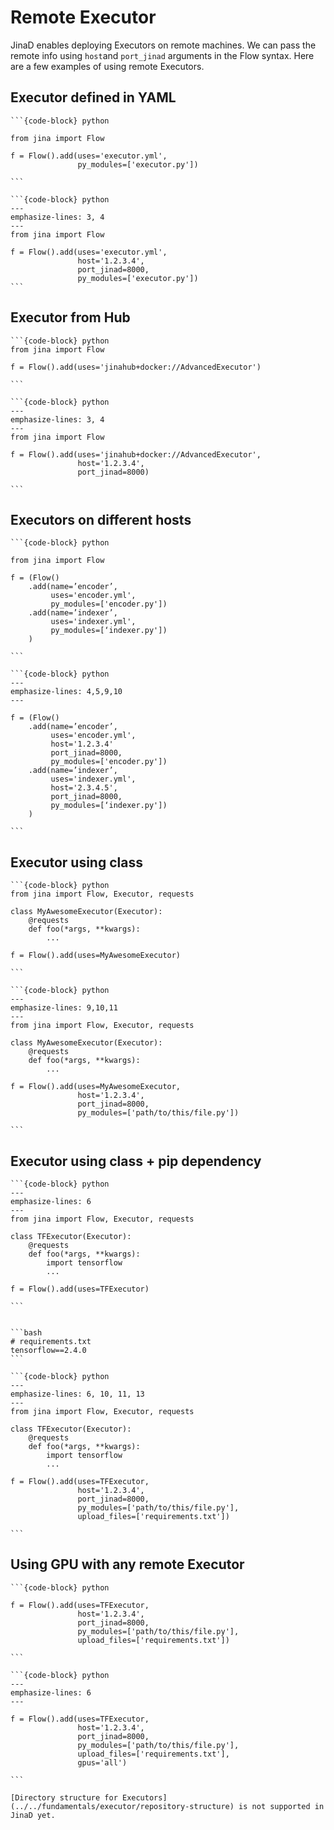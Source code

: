 # Remote Executor

JinaD enables deploying Executors on remote machines. We can pass the remote info using `host`and `port_jinad` arguments in the Flow syntax. Here are a few examples of using remote Executors.

## Executor defined in YAML

````{tab} Local
```{code-block} python

from jina import Flow

f = Flow().add(uses='executor.yml',
               py_modules=['executor.py'])

```
````

````{tab} Remote
```{code-block} python
---
emphasize-lines: 3, 4
---
from jina import Flow

f = Flow().add(uses='executor.yml',
               host='1.2.3.4',
               port_jinad=8000,
               py_modules=['executor.py'])
```
````

## Executor from Hub

````{tab} Local
```{code-block} python
from jina import Flow

f = Flow().add(uses='jinahub+docker://AdvancedExecutor')

```
````

````{tab} Remote
```{code-block} python
---
emphasize-lines: 3, 4
---
from jina import Flow

f = Flow().add(uses='jinahub+docker://AdvancedExecutor',
               host='1.2.3.4',
               port_jinad=8000)

```
````

## Executors on different hosts

````{tab} Local
```{code-block} python

from jina import Flow

f = (Flow()
    .add(name=’encoder’,
         uses='encoder.yml',
         py_modules=['encoder.py'])
    .add(name=’indexer’,
         uses='indexer.yml',
         py_modules=[‘indexer.py'])
    )

```
````

````{tab} Remote
```{code-block} python
---
emphasize-lines: 4,5,9,10
---

f = (Flow()
    .add(name=’encoder’,
         uses='encoder.yml',
         host='1.2.3.4'
         port_jinad=8000,
         py_modules=['encoder.py'])
    .add(name=’indexer’,
         uses='indexer.yml',
         host='2.3.4.5',
         port_jinad=8000,
         py_modules=[‘indexer.py'])
    )

```
````

## Executor using class

````{tab} Local
```{code-block} python
from jina import Flow, Executor, requests

class MyAwesomeExecutor(Executor):
    @requests
    def foo(*args, **kwargs):
        ...

f = Flow().add(uses=MyAwesomeExecutor)

```
````

````{tab} Remote
```{code-block} python
---
emphasize-lines: 9,10,11
---
from jina import Flow, Executor, requests

class MyAwesomeExecutor(Executor):
    @requests
    def foo(*args, **kwargs):
        ...

f = Flow().add(uses=MyAwesomeExecutor,
               host='1.2.3.4',
               port_jinad=8000,
               py_modules=['path/to/this/file.py'])

```
````

## Executor using class + pip dependency

````{tab} Local
```{code-block} python
---
emphasize-lines: 6
---
from jina import Flow, Executor, requests

class TFExecutor(Executor):
    @requests
    def foo(*args, **kwargs):
        import tensorflow
        ...

f = Flow().add(uses=TFExecutor)

```
````

````{tab} Remote

```bash
# requirements.txt
tensorflow==2.4.0
```

```{code-block} python
---
emphasize-lines: 6, 10, 11, 13
---
from jina import Flow, Executor, requests

class TFExecutor(Executor):
    @requests
    def foo(*args, **kwargs):
        import tensorflow
        ...

f = Flow().add(uses=TFExecutor,
               host='1.2.3.4',
               port_jinad=8000,
               py_modules=['path/to/this/file.py'],
               upload_files=['requirements.txt'])

```
````

## Using GPU with any remote Executor

````{tab} Without GPU
```{code-block} python

f = Flow().add(uses=TFExecutor,
               host='1.2.3.4',
               port_jinad=8000,
               py_modules=['path/to/this/file.py'],
               upload_files=['requirements.txt'])

```
````

````{tab} With GPU
```{code-block} python
---
emphasize-lines: 6
---

f = Flow().add(uses=TFExecutor,
               host='1.2.3.4',
               port_jinad=8000,
               py_modules=['path/to/this/file.py'],
               upload_files=['requirements.txt'],
               gpus='all')

```
````

```{caution}
[Directory structure for Executors](../../fundamentals/executor/repository-structure) is not supported in JinaD yet.
```
